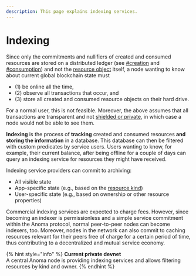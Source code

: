```yaml
---
description: This page explains indexing services.
---
```


# Indexing

Since only the commitments and nullifiers of created and consumed resources are stored on a distributed ledger (see [#creation](../resources/#creation "mention") and [#consumption](../resources/#consumption "mention")) and not the [resource object](../resources/resource-object.md) itself, a node wanting to know about current global blockchain state must

* (1) be online all the time,
* (2) observe all transactions that occur, and&#x20;
* (3) store all created and consumed resource objects on their hard drive.

For a normal user, this is not feasible. Moreover, the above assumes that all transactions are transparent and not [shielded or private](../page/information-flow-control.md), in which case a node would not be able to see them.

**Indexing** is the process of **tracking** created and consumed resources **and storing the information** in a database. This database can then be filtered with custom predicates by service users. Users wanting to know, for example, their current balance, after being offline for a couple of days can query an indexing service for resources they might have received.

Indexing service providers can commit to archiving:

* All visible state
* App-specific state (e.g., based on the [resource kind](../resources/#resource-kind))
* User-specific state (e.g., based on ownership or other resource properties)

Commercial indexing services are expected to charge fees. However, since becoming an indexer is permissionless and a simple service commitment within the Anoma protocol, normal peer-to-peer nodes can become indexers, too. Moreover, nodes in the network can also commit to caching resources relevant for their peers free of charge for a certain period of time, thus contributing to a decentralized and mutual service economy.

{% hint style="info" %}
**Current private devnet**\
A central Anoma node is providing indexing services and allows filtering resources by kind and owner.
{% endhint %}
